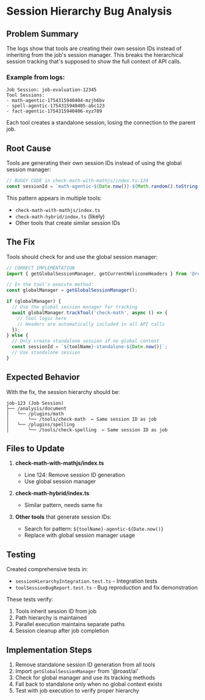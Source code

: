 # Session Hierarchy Bug Analysis

## Problem Summary

The logs show that tools are creating their own session IDs instead of inheriting from the job's session manager. This breaks the hierarchical session tracking that's supposed to show the full context of API calls.

### Example from logs:
```
Job Session: job-evaluation-12345
Tool Sessions: 
- math-agentic-1754315940404-mzjh6bv
- spell-agentic-1754315940405-abc123
- fact-agentic-1754315940406-xyz789
```

Each tool creates a standalone session, losing the connection to the parent job.

## Root Cause

Tools are generating their own session IDs instead of using the global session manager:

```typescript
// BUGGY CODE in check-math-with-mathjs/index.ts:124
const sessionId = `math-agentic-${Date.now()}-${Math.random().toString(36).substring(2, 9)}`;
```

This pattern appears in multiple tools:
- `check-math-with-mathjs/index.ts`
- `check-math-hybrid/index.ts` (likely)
- Other tools that create similar session IDs

## The Fix

Tools should check for and use the global session manager:

```typescript
// CORRECT IMPLEMENTATION
import { getGlobalSessionManager, getCurrentHeliconeHeaders } from '@roast/ai';

// In the tool's execute method:
const globalManager = getGlobalSessionManager();

if (globalManager) {
  // Use the global session manager for tracking
  await globalManager.trackTool('check-math', async () => {
    // Tool logic here
    // Headers are automatically included in all API calls
  });
} else {
  // Only create standalone session if no global context
  const sessionId = `${toolName}-standalone-${Date.now()}`;
  // Use standalone session
}
```

## Expected Behavior

With the fix, the session hierarchy should be:
```
job-123 (Job Session)
├── /analysis/document
│   └── /plugins/math
│       └── /tools/check-math  ← Same session ID as job
│   └── /plugins/spelling  
│       └── /tools/check-spelling  ← Same session ID as job
```

## Files to Update

1. **check-math-with-mathjs/index.ts**
   - Line 124: Remove session ID generation
   - Use global session manager

2. **check-math-hybrid/index.ts**
   - Similar pattern, needs same fix

3. **Other tools** that generate session IDs:
   - Search for pattern: `${toolName}-agentic-${Date.now()}`
   - Replace with global session manager usage

## Testing

Created comprehensive tests in:
- `sessionHierarchyIntegration.test.ts` - Integration tests
- `toolSessionBugReport.test.ts` - Bug reproduction and fix demonstration

These tests verify:
1. Tools inherit session ID from job
2. Path hierarchy is maintained
3. Parallel execution maintains separate paths
4. Session cleanup after job completion

## Implementation Steps

1. Remove standalone session ID generation from all tools
2. Import `getGlobalSessionManager` from '@roast/ai'
3. Check for global manager and use its tracking methods
4. Fall back to standalone only when no global context exists
5. Test with job execution to verify proper hierarchy